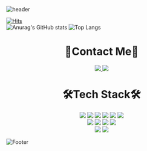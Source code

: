 

![header](https://capsule-render.vercel.app/api?type=waving&color=79D7BE&height=300&section=header&text=KyungMin's%20Github&fontSize=60&fontColor=FFFFFF)

[![Hits](https://hits.seeyoufarm.com/api/count/incr/badge.svg?url=https%3A%2F%2Fgithub.com%2Fkyung8721&count_bg=%2377BFFF&title_bg=%236E2DFF&icon=&icon_color=%23E7E7E7&title=visitors&edge_flat=false)](https://hits.seeyoufarm.com)<br>
![Anurag's GitHub stats](https://github-readme-stats.vercel.app/api?username=kyung8721&show_icons=true&theme=radical)
![Top Langs](https://github-readme-stats.vercel.app/api/top-langs/?username=kyung8721)


<div align=center>

# 🔎Contact Me🔎
<div>
  <a href="mailto:kyunbae8721@gmail.com">
    <img src="https://img.shields.io/badge/kyunbae8721@gmail.com-D14836?style=for-the-badge&logo=gmail&logoColor=white">
  </a>
  <a href="https://velog.io/@kyunbae8721/posts">
    <img src="https://img.shields.io/badge/velog-20C997?style=for-the-badge&logo=velog&logoColor=white">
  </a>
  
</div>

# 🛠️Tech Stack🛠️

<div>
  <img src="https://img.shields.io/badge/java-007396?style=for-the-badge&logo=java&logoColor=white">
  <img src="https://img.shields.io/badge/springboot-6DB33F?style=for-the-badge&logo=springboot&logoColor=white">
  <img src="https://img.shields.io/badge/mysql-4479A1?style=for-the-badge&logo=mysql&logoColor=white">
  <img src="https://img.shields.io/badge/gradle-02303A?style=for-the-badge&logo=gradle&logoColor=white">
  <img src="https://img.shields.io/badge/html5-E34F26?style=for-the-badge&logo=html5&logoColor=white">
  <img src="https://img.shields.io/badge/jquery-0769AD?style=for-the-badge&logo=jquery&logoColor=white"><br>
  <img src="https://img.shields.io/badge/javascript-F7DF1E?style=for-the-badge&logo=javascript&logoColor=black">
  <img src="https://img.shields.io/badge/css-1572B6?style=for-the-badge&logo=css3&logoColor=white">
  <img src="https://img.shields.io/badge/bootstrap-7952B3?style=for-the-badge&logo=bootstrap&logoColor=white">
  <img src="https://img.shields.io/badge/apache tomcat-F8DC75?style=for-the-badge&logo=apachetomcat&logoColor=white"><br>
  <img src="https://img.shields.io/badge/github-181717?style=for-the-badge&logo=github&logoColor=white">
  <img src="https://img.shields.io/badge/git-F05032?style=for-the-badge&logo=git&logoColor=white">
</div>

</div>

![Footer](https://capsule-render.vercel.app/api?type=waving&color=79D7BE&height=200&section=footer)
<!--
**kyung8721/kyung8721** is a ✨ _special_ ✨ repository because its `README.md` (this file) appears on your GitHub profile.

Here are some ideas to get you started:

- 🔭 I’m currently working on ...
- 🌱 I’m currently learning ...
- 👯 I’m looking to collaborate on ...
- 🤔 I’m looking for help with ...
- 💬 Ask me about ...
- 📫 How to reach me: ...
- 😄 Pronouns: ...
- ⚡ Fun fact: ...
-->
